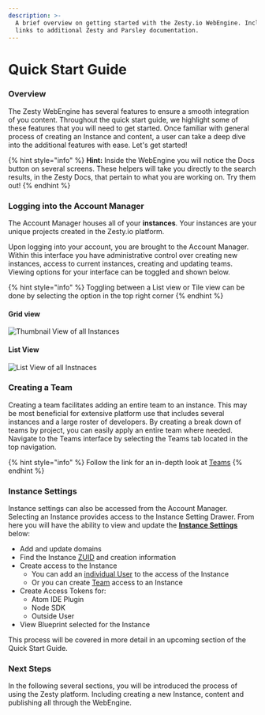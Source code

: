 ```yaml
---
description: >-
  A brief overview on getting started with the Zesty.io WebEngine. Includes
  links to additional Zesty and Parsley documentation.
---
```


# Quick Start Guide

### Overview

The Zesty WebEngine has several features to ensure a smooth integration of you content. Throughout the quick start guide, we highlight some of these features that you will need to get started. Once familiar with general process of creating an Instance and content, a user can take a deep dive into the additional features with ease. Let's get started!

{% hint style="info" %}
**Hint:** Inside the WebEngine you will notice the Docs button on several screens. These helpers will take you directly to the search results, in the Zesty Docs, that pertain to what you are working on. Try them out!&#x20;
{% endhint %}

### Logging into the Account Manager

The Account Manager houses all of your **instances**. Your instances are your unique projects created in the Zesty.io platform.

Upon logging into your account, you are brought to the Account Manager. Within this interface you have administrative control over creating new instances, access to current instances, creating and updating  teams. Viewing options for your interface can be toggled and shown below.

{% hint style="info" %}
Toggling between a List view or Tile view can be done by selecting the option in the top right corner
{% endhint %}

#### Grid view

![Thumbnail View of all Instances](../.gitbook/assets/instance-created-interface.png)

#### List View

![List View of all Instnaces](../.gitbook/assets/instances-created-list-view.png)

### Creating a Team

Creating a team facilitates adding an entire team to an instance. This may be most beneficial for extensive platform use that includes several instances and a large roster of developers. By creating a break down of teams by project, you can easily apply an entire team where needed. Navigate to the Teams  interface by selecting the Teams tab located in the top navigation.&#x20;

{% hint style="info" %}
Follow the link for an in-depth look at [Teams](../services/accounts-ui/teams.md#overview)&#x20;
{% endhint %}

### Instance Settings

Instance settings can also be accessed from the Account Manager. Selecting an Instance provides access to the Instance Setting Drawer. From here you will have the ability to view and update the [**Instance Settings**](instance-settings.md) below:

* Add and update domains
* Find the Instance [ZUID](../glossary.md#zuid) and creation information&#x20;
* Create access to the Instance
  * You can add an [individual User](../services/accounts-ui/instance-settings-drawer.md#user-access) to the access of the Instance &#x20;
  * Or you can create [Team](../services/accounts-ui/instance-settings-drawer.md#team-access) access to an Instance&#x20;
* Create Access Tokens for:
  * Atom IDE Plugin
  * Node SDK
  * Outside User
* View Blueprint selected for the Instance

This process will be covered in more detail in an upcoming section of the Quick Start Guide.

### Next Steps

In the following several sections, you will be introduced the process of using the Zesty platform. Including creating a new Instance, content and publishing all through the WebEngine.
